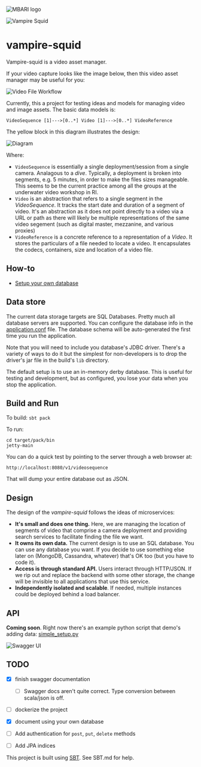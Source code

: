 ![MBARI logo](https://raw.githubusercontent.com/underwatervideo/vampire-squid/master/src/site/images/logo-mbari-3b.png)

![Vampire Squid](http://www.mbari.org/wp-content/uploads/2015/11/vamp-T1152-500.jpg)

# vampire-squid

Vampire-squid is a video asset manager.

If your video capture looks like the image below, then this video asset manager may be useful for you:

![Video File Workflow](https://raw.githubusercontent.com/underwatervideo/vampire-squid/master/src/site/images/digital_videos.png)

Currently, this a project for testing ideas and models for managing video and image assets. The basic data models is:

```
VideoSequence [1]--->[0..*] Video [1]--->[0..*] VideoReference 
```



The yellow block in this diagram illustrates the design:

![Diagram](https://raw.githubusercontent.com/underwatervideo/vampire-squid/master/src/site/docs/VideoTAG_data_model.png)

Where:

- `VideoSequence` is essentially a single deployment/session from a single camera. Analagous to a _dive_. Typically, a deployment is broken into segments, e.g. 5 minutes, in order to make the files sizes manageable. This seems to be the current practice among all the groups at the underwater video workshop in RI. 
- `Video` is an abstraction that refers to a single segment in the _VideoSequence_. It tracks the start date and duration of a segment of video. It's an abstraction as it does not point directly to a video via a URL or path as there will likely be multiple representations of the same video segement (such as digital master, mezzanine, and various proxies)
- `VideoReference` is a concrete reference to a representation of a _Video_. It stores the particulars of a file needed to locate a video. It encapsulates the codecs, containers, size and location of a video file.

## How-to

- [Setup your own database](https://github.com/underwatervideo/vampire-squid/blob/master/src/site/docs/HOWTO_DATABASE_SETUP.md)

## Data store

The current data storage targets are SQL Databases. Pretty much all database servers are supported. You can configure the database info in the [application.conf](https://github.com/underwatervideo/vampire-squid/blob/master/src/pack/conf/application.conf) file. The database schema will be auto-generated the first time you run the application. 

Note that you will need to include you database's JDBC driver. There's a variety of ways to do it but the simplest for non-developers is to drop the driver's jar file in the build's `lib` directory. 

The default setup is to use an in-memory derby database. This is useful for testing and development, but as configured, you lose your data when you stop the application.

## Build and Run

To build: `sbt pack`

To run:

```
cd target/pack/bin
jetty-main
```

You can do a quick test by pointing to the server through a web browser at:
    
    http://localhost:8080/v1/videosequence
    
That will dump your entire database out as JSON. 


## Design

The design of the _vampire-squid_ follows the ideas of microservices:

- __It's small and does one thing.__ Here, we are managing the location of segments of video that comprise a camera deployment and providing search services to facilitate finding the file we want.
- __It owns its own data.__ The current design is to use an SQL database. You can use any database you want. If you decide to use something else later on (MongoDB, Cassandra, whatever) that's OK too (but you have to code it).
- __Access is through standard API.__ Users interact through HTTP/JSON. If we rip out and replace the backend with some other storage, the change will be invisible to all applications that use this service.
- __Independently isolated and scalable__. If needed, multiple instances could be deployed behind a load balancer.

## API

__Coming soon__. Right now there's an example python script that demo's adding data: [simple_setup.py](https://github.com/underwatervideo/vampire-squid/blob/master/src/pack/bin/simple_setup.py)

![Swagger UI](https://github.com/underwatervideo/vampire-squid/blob/master/src/site/images/Swagger_UI.png)
## TODO

- [X] finish swagger documentation
    - [ ] Swagger docs aren't quite correct. Type conversion between scala/json is off.
- [ ] dockerize the project
- [X] document using your own database
- [ ] Add authentication for `post`, `put`, `delete` methods
- [ ] Add JPA indices




This project is built using [SBT](http://www.scala-sbt.org/). See SBT.md for help.



